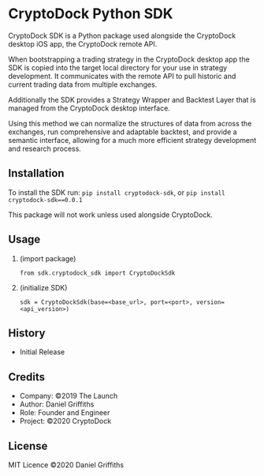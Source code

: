 # CryptoDock Python SDK

CryptoDock SDK is a Python package used alongside the CryptoDock desktop iOS app, the CryptoDock remote API.

When bootstrapping a trading strategy in the CryptoDock desktop app the SDK is copied into the target local directory for your use in strategy development. It communicates with the remote API to pull historic and current trading data from multiple exchanges.

Additionally the SDK provides a Strategy Wrapper and Backtest Layer that is managed from the CryptoDock desktop interface.

Using this method we can normalize the structures of data from across the exchanges, run comprehensive and adaptable backtest, and provide a semantic interface, allowing for a much more efficient strategy development and research process.

## Installation

To install the SDK run: `pip install cryptodock-sdk`, or `pip install cryptodock-sdk==0.0.1`

This package will not work unless used alongside CryptoDock.

## Usage

1. (import package)

   `from sdk.cryptodock_sdk import CryptoDockSdk`

2. (initialize SDK)

   `sdk = CryptoDockSdk(base=<base_url>, port=<port>, version=<api_version>)`

## History

- Initial Release

## Credits

- Company: ©2019 The Launch
- Author: Daniel Griffiths
- Role: Founder and Engineer
- Project: ©2020 CryptoDock

## License

MIT Licence ©2020 Daniel Griffiths
